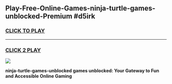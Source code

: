 
## Play-Free-Online-Games-ninja-turtle-games-unblocked-Premium #d5irk
<h3>
<a href="https://premium.freeplayer.one?title=ninja-turtle-games-unblocked&ref=8M">CLICK TO PLAY</a></h3>
<hr>

<h3>
<a href="https://premium.freeplayer.one?title=ninja-turtle-games-unblocked&ref=8M">CLICK 2 PLAY</a>
  
</h3>

<a href="https://premium.freeplayer.one?title=ninja-turtle-games-unblocked&ref=8M"><img src="https://clearcache.store/games.png"></a>


**ninja-turtle-games-unblocked games unblocked: Your Gateway to Fun and Accessible Online Gaming**
